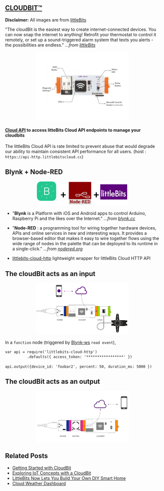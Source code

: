 

## [CLOUDBIT™](https://littlebits.com/cloudstart/) 

**Disclaimer:** All images are from [littleBits](https://shop.littlebits.com/products/cloudbit)

"The cloudBit is the easiest way to create internet­-connected devices. You can now snap the internet to anything! Retrofit your thermostat to control it remotely, or set up a sound-triggered alarm system that texts you alerts - the possibilities are endless." ..._from [littleBits](https://littlebits.com/)_

<p align="center">
<img src="https://github.com/phyunsj/blynk-cloudbit/blob/master/images/cloudbit.png" width="300px"/>
</p>
 
#### [Cloud API](http://developers.littlebitscloud.cc/) to access litteBits Cloud API endpoints to manage your cloudbits 
The littleBits Cloud API is rate limited to prevent abuse that would degrade our ability to maintain consistent API performance for all users. (host : `https://api-http.littlebitscloud.cc`)


## Blynk + Node-RED

<p align="center">
<img src="https://github.com/phyunsj/blynk-cloudbit/blob/master/images/blynk_nodered_littlebits.png" width="300px"/>
</p>

- "**Blynk** is a Platform with iOS and Android apps to control Arduino, Raspberry Pi and the likes over the Internet." ..._from [blynk.cc](https://www.blynk.cc/)_

- "**Node-RED** : a programming tool for wiring together hardware devices, APIs and online services in new and interesting ways. It provides a browser-based editor that makes it easy to wire together flows using the wide range of nodes in the palette that can be deployed to its runtime in a single-click." ..._from [nodered.org](https://nodered.org/)_

- [littlebits-cloud-http](https://www.npmjs.com/package/littlebits-cloud-http) lightweight wrapper for littleBits Cloud HTTP API


## The cloudBit acts as an input

<p align="center">
<img src="https://github.com/phyunsj/blynk-cloudbit/blob/master/images/circuit-output.png" width="300px"/>
</p>

In a `function` node (triggered by [Blynk-ws](https://www.npmjs.com/package/node-red-contrib-blynk-ws) `read event`),

```
var api = require('littlebits-cloud-http')
          .defaults({ access_token: '*****************' })

api.output({device_id: 'foobar2', percent: 50, duration_ms: 5000 })
```

## The cloudBit acts as an output

<p align="center">
<img src="https://github.com/phyunsj/blynk-cloudbit/blob/master/images/circuit-sub-pub.png" width="300px"/>
</p>

## Related Posts
- [Getting Started with CloudBit](http://discuss.littlebits.cc/t/getting-started-with-the-cloudbit/22483)
- [Exploring IoT Concepts with a CloudBit](https://www.designnews.com/electronics-test/exploring-iot-concepts-cloudbit/21164096047247)
- [LittleBits Now Lets You Build Your Own DIY Smart Home](https://gizmodo.com/littlebits-now-lets-you-to-build-your-own-diy-smart-hom-1609215918)
- [Cloud Weather Dashboard](https://github.com/littlebits/project-cloud-weather-dashboard)
